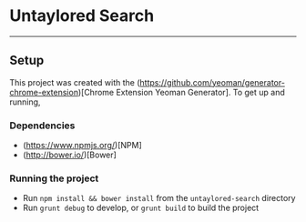 # Untaylored Search
---

## Setup

This project was created with the (https://github.com/yeoman/generator-chrome-extension)[Chrome Extension Yeoman Generator]. To get up and running,

### Dependencies

* (https://www.npmjs.org/)[NPM]
* (http://bower.io/)[Bower]

### Running the project

* Run `npm install && bower install` from the `untaylored-search` directory
* Run `grunt debug` to develop, or `grunt build` to build the project